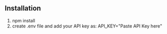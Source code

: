 
## Installation
1. npm install
2. create .env file and add your API key as:
     API_KEY="Paste API Key here"
